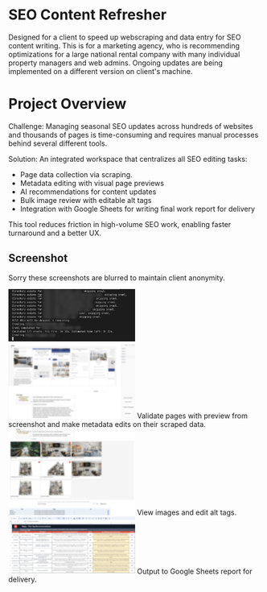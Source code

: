 # SEO Content Refresher
Designed for a client to speed up webscraping and data entry for SEO content writing. This is for a marketing agency, who is recommending optimizations for a large national rental company with many individual property managers and web admins. Ongoing updates are being implemented on a different version on client's machine.

# Project Overview

Challenge:
Managing seasonal SEO updates across hundreds of websites and thousands of pages is time-consuming and requires manual processes behind several different tools.

Solution:
An integrated workspace that centralizes all SEO editing tasks:
- Page data collection via scraping.
- Metadata editing with visual page previews
- AI recommendations for content updates
- Bulk image review with editable alt tags
- Integration with Google Sheets for writing final work report for delivery

This tool reduces friction in high-volume SEO work, enabling faster turnaround and a better UX.

## Screenshot
Sorry these screenshots are blurred to maintain client anonymity.

<img src="./-DevLog/scraper.png" alt="Scraper" width="50%"/>
<img src="./-DevLog/onpagescreen.png" alt="onPage" width="50%"/>
Validate pages with preview from screenshot and make metadata edits on their scraped data.

<img src="./-DevLog/altimages2.png" alt="aImages" width="50%"/>
View images and edit alt tags.

<img src="./-DevLog/sheets.png" alt="Sheets" width="50%"/>
Output to Google Sheets report for delivery.
